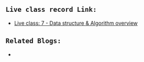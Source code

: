 
## `Live class record Link:`
* [Live class: 7 - Data structure & Algorithm overview](https://drive.google.com/file/d/1ZqH-NoEPwit3uF5xQCCkm3hl_v8dH_mn/view)

## `Related Blogs:`
* []()

